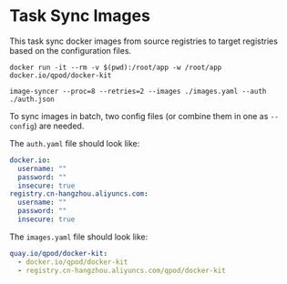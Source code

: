 # Task Sync Images

This task sync docker images from source registries to target registries based on the configuration files.

```shell
docker run -it --rm -v $(pwd):/root/app -w /root/app docker.io/qpod/docker-kit

image-syncer --proc=8 --retries=2 --images ./images.yaml --auth ./auth.json
```

To sync images in batch, two config files (or combine them in one as `--config`) are needed.

The `auth.yaml` file should look like:

```yaml
docker.io:
  username: ""
  password: ""
  insecure: true
registry.cn-hangzhou.aliyuncs.com:
  username: ""
  password: ""
  insecure: true
```

The `images.yaml` file should look like:

```yaml
quay.io/qpod/docker-kit:
  - docker.io/qpod/docker-kit
  - registry.cn-hangzhou.aliyuncs.com/qpod/docker-kit
```
